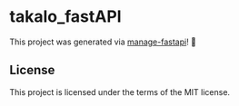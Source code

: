 # takalo_fastAPI

This project was generated via [manage-fastapi](https://ycd.github.io/manage-fastapi/)! :tada:

## License

This project is licensed under the terms of the MIT license.
